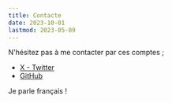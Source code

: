 ```yaml
---
title: Contacte
date: 2023-10-01
lastmod: 2023-05-09
---
```


N'hésitez pas à me contacter par ces comptes ;

- [X - Twitter](https://twitter.com/route360dev/)
- [GitHub](https://github.com/mayumih387/)

Je parle français !
